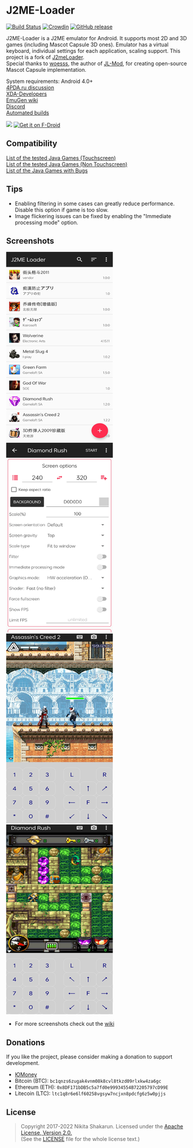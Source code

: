 # J2ME-Loader 

[![Build Status](https://app.bitrise.io/app/d9254be52c74982a/status.svg?token=DIHxcpAPIg0VXSHpeXsHHA&branch=master)](https://app.bitrise.io/app/d9254be52c74982a)
[![Crowdin](https://d322cqt584bo4o.cloudfront.net/j2me-loader/localized.svg)](https://crowdin.com/project/j2me-loader)
[![GitHub release](https://img.shields.io/github/release/nikita36078/J2ME-Loader.svg)](https://github.com/nikita36078/J2ME-Loader/releases)

J2ME-Loader is a J2ME emulator for Android. It supports most 2D and 3D games (including Mascot Capsule 3D ones). Emulator has a virtual keyboard, individual settings for each application, scaling support.
This project is a fork of [J2meLoader](https://github.com/NaikSoftware/J2meLoader).  
Special thanks to [woesss](https://github.com/woesss), the author of [JL-Mod](https://github.com/woesss/JL-Mod), for creating open-source Mascot Capsule implementation.

System requirements: Android 4.0+  
[4PDA.ru discussion](http://4pda.ru/forum/index.php?showtopic=824201)  
[XDA-Developers](https://forum.xda-developers.com/android/apps-games/app-j2me-loader-t3777889)  
[EmuGen wiki](https://emulation.gametechwiki.com/index.php/J2ME_Loader)  
[Discord](https://discord.gg/Ag4rcpz)  
[Automated builds](https://install.appcenter.ms/users/nikita36078/apps/j2me-loader/distribution_groups/testers)

<a href="https://play.google.com/store/apps/details?id=ru.playsoftware.j2meloader">
<img src="https://play.google.com/intl/en_us/badges/images/generic/en_badge_web_generic.png" height="75"></a>
<a href="https://f-droid.org/app/ru.playsoftware.j2meloader">
<img src="https://f-droid.org/badge/get-it-on.png" alt="Get it on F-Droid" height="75"></a>

## Compatibility
[List of the tested Java Games (Touchscreen)](https://github.com/nikita36078/J2ME-Loader/wiki/List-of-Tested-Java-Games-(Touchscreen))  
[List of the tested Java Games (Non Touchscreen)](https://github.com/nikita36078/J2ME-Loader/wiki/List-of-Tested-Java-Games-(Non-Touchscreen))  
[List of the Java Games with Bugs](https://github.com/nikita36078/J2ME-Loader/wiki/List-of-Java-Games-with-Bugs)

## Tips
 - Enabling filtering in some cases can greatly reduce performance. Disable this option if game is too slow.
 - Image flickering issues can be fixed by enabling the "Immediate processing mode" option.

## Screenshots

<img src="/screenshots/screen.jpg" width="288" height="512"> <img src="/screenshots/screen2.jpg" width="288" height="512">
<img src="/screenshots/screen3.jpg" width="288" height="512"> <img src="/screenshots/screen4.jpg" width="288" height="512">
* For more screenshots check out the [wiki](https://emulation.gametechwiki.com/index.php/J2ME_Loader#Screenshots)
## Donations
If you like the project, please consider making a donation to support development.
 - [ЮMoney](https://yoomoney.ru/to/41001670387745)
 - Bitcoin (BTC):  `bc1qnzs6zugak4vnm08k8cvl8tkzd09rlxkw4za6gc`
 - Ethereum (ETH): `0x8DF171bDB5c5a7fd0e99934554B72205797cD99E`
 - Litecoin (LTC): `ltc1q8r6e6lf60258vgsyw7ncjxn8pdcfg6z5w0pjjs`

## License
> Copyright 2017-2022 Nikita Shakarun.
> Licensed under the [Apache License, Version 2.0.](http://www.apache.org/licenses/LICENSE-2.0)  
> (See the [LICENSE](https://github.com/nikita36078/J2ME-Loader/blob/master/LICENSE) file for the whole license text.)
